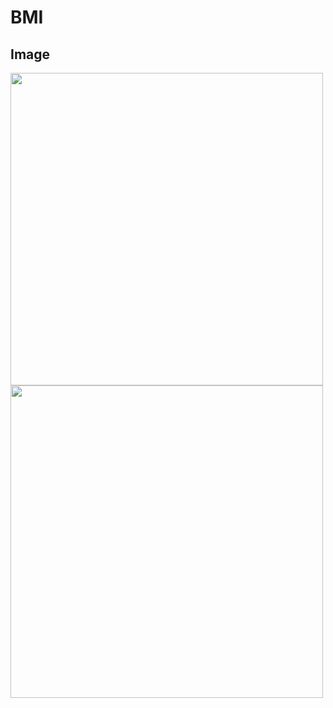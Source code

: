 # BMI
 
## Image

<img src="https://user-images.githubusercontent.com/43120067/143576331-3f8cc026-af71-4361-a088-9b293ed0333e.png" width="500" >

<img src="https://user-images.githubusercontent.com/43120067/143576383-7283331a-e4c4-4f4b-a254-985fe917afbf.png" width="500" >


